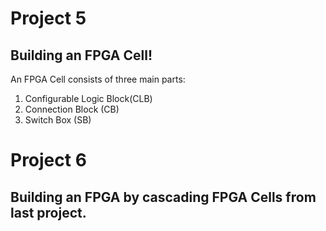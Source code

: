 # Project 5
## Building an FPGA Cell!
An FPGA Cell consists of three main parts:

1. Configurable Logic Block(CLB)
2. Connection Block (CB)
3. Switch Box (SB)



# Project 6
## Building an FPGA by cascading FPGA Cells from last project.
